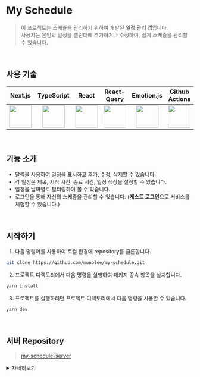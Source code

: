 # My Schedule
> 이 프로젝트는 스케쥴을 관리하기 위하여 개발된 **일정 관리 앱**입니다.  
사용자는 본인의 일정을 캘린더에 추가하거나 수정하여, 쉽게 스케쥴을 관리할 수 있습니다.

<br>

## 사용 기술 

|   Next.js  | TypeScript |   React  |  React-Query | Emotion.js | Github Actions |  Vercel |  
| :--------: | :--------: | :------: |    :-----:   |  :-----:   |    :-----:     | :-----: |  
|  <img src="https://noticon-static.tammolo.com/dgggcrkxq/image/upload/v1566879300/noticon/fvty9lnsbjol5lq9u3by.svg" width="60" height="60" /> |  <img src="https://noticon-static.tammolo.com/dgggcrkxq/image/upload/v1566913457/noticon/eh4d0dnic4n1neth3fui.png" width="60" height="60" /> |  <img src="https://noticon-static.tammolo.com/dgggcrkxq/image/upload/v1566557331/noticon/d5hqar2idkoefh6fjtpu.png" width="60" height="60" /> |  <img src="https://noticon-static.tammolo.com/dgggcrkxq/image/upload/v1669720599/noticon/xg13hlex6bu8mu182b5y.png" width="60" height="60" /> |  <img src="https://noticon-static.tammolo.com/dgggcrkxq/image/upload/v1606640723/noticon/ahdafbo604qrqaw3tcbf.png" width="60" height="60" /> |  <img src="https://noticon-static.tammolo.com/dgggcrkxq/image/upload/v1673248072/noticon/uj1sljza7nnsj0lpilwk.png" width="60" height="60" /> |  <img src="https://noticon-static.tammolo.com/dgggcrkxq/image/upload/v1679312641/noticon/rx8rni4npifrbo9ckxmt.png" width="60" height="60" /> |

<br>

## 기능 소개
- 달력을 사용하여 일정을 표시하고 추가, 수정, 삭제할 수 있습니다.
- 각 일정은 제목, 시작 시간, 종료 시간, 일정 색상을 설정할 수 있습니다.
- 일정을 날짜별로 필터링하여 볼 수 있습니다.
- 로그인을 통해 자신의 스케쥴을 관리할 수 있습니다. (**게스트 로그인**으로 서비스를 체험할 수 있습니다.)

<br>

## 시작하기
1. 다음 명령어를 사용하여 로컬 환경에 repository를 클론합니다.

```sh
git clone https://github.com/munolee/my-schedule.git
```

2. 프로젝트 디렉토리에서 다음 명령을 실행하여 패키지 종속 항목을 설치합니다.

```sh
yarn install
```

3. 프로젝트를 실행하려면 프로젝트 디렉토리에서 다음 명령을 사용할 수 있습니다.

```sh
yarn dev
```

<br>

## 서버 Repository

> [my-schedule-server](https://github.com/munolee/my-schedule-server)

<details>
<summary>자세히보기</summary>
<div markdown="1">




## 사용 기술 

|   Node.js  |  Express   |  MongoDB  |  Swagger | Typescript |  Vercel  |  
| :--------: | :--------: | :------:  | :-----:  |  :-----:   |  :-----: |    
|  <img src="https://noticon-static.tammolo.com/dgggcrkxq/image/upload/v1566557264/noticon/eyhvbmh82nhdoydl4j2a.png" width="60" height="60" /> | <img src="https://noticon-static.tammolo.com/dgggcrkxq/image/upload/v1597622806/noticon/avedhz3pvaij65k3ztar.png" width="70" height="70" /> |  <img src="https://noticon-static.tammolo.com/dgggcrkxq/image/upload/v1581824691/noticon/hmvqgvug8zl7etwmabuq.png" width="60" height="60" /> |  <img src="https://noticon-static.tammolo.com/dgggcrkxq/image/upload/v1566914780/noticon/k2zbemz0azdzoihurrvj.png" width="60" height="60" /> |  <img src="https://noticon-static.tammolo.com/dgggcrkxq/image/upload/v1566913457/noticon/eh4d0dnic4n1neth3fui.png" width="60" height="60" /> |  <img src="https://noticon-static.tammolo.com/dgggcrkxq/image/upload/v1679312641/noticon/rx8rni4npifrbo9ckxmt.png" width="60" height="60" /> |

<br>

## 서버 기능 소개
- (**CRUD**) 일정을 조회하고 추가, 수정, 삭제할 수 있습니다.
- 공공데이터포털 오픈 API를 활용해 **공휴일 데이터**를 클라이언트에게 전달합니다. ([한국천문연구원 특일 정보](https://www.data.go.kr/tcs/dss/selectApiDataDetailView.do?publicDataPk=15012690))
- Passport와 jsonwebtoken, session을 통해 **로그인/로그아웃**을 처리하며, **JWT Token**을 발급합니다.

<br>

</div>
</details>

